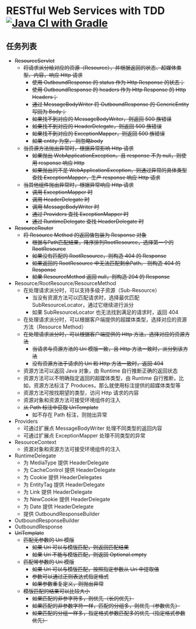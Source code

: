 # RESTful Web Services with TDD  [![Java CI with Gradle](https://github.com/maplestoryJin/TDDPractical/actions/workflows/gradle.yml/badge.svg)](https://github.com/maplestoryJin/TDDPractical/actions/workflows/gradle.yml)

## 任务列表
* ~~ResourceServlet~~
  * ~~将请求派分给对应的资源（Resource），并根据返回的状态、超媒体类型、内容，响应 Http 请求~~
    * ~~使用 OutboundResponse 的 status 作为 Http Response 的状态；~~
    * ~~使用 OutboundResponse 的 headers 作为 Http Response 的 Http Headers；~~
    * ~~通过 MessageBodyWriter 将 OutboundResponse 的 GenericEntity 写回为 Body；~~
    * ~~如果找不到对应的 MessageBodyWriter，则返回 500 族错误~~
    * ~~如果找不到对应的 HeaderDelegate，则返回 500 族错误~~
    * ~~如果找不到对应的 ExceptionMapper，则返回 500 族错误~~
    * ~~如果 entity 为空， 则忽略body~~
  * ~~当资源方法抛出异常时，根据异常影响 Http 请求~~
    * ~~如果抛出 WebApplicationException，且 response 不为 null，则使用 response 响应 Http~~
    * ~~如果抛出的不是 WebApplicationException，则通过异常的具体类型查找 ExceptionMapper，生产 response 响应 Http 请求~~
  * ~~当其他组件抛出异常时，根据异常响应 Http 请求~~
    * ~~调用 ExceptionMapper 时~~
    * ~~调用 HeaderDelegate 时~~
    * ~~调用 MessageBodyWriter 时~~
    * ~~通过 Providers 查找 ExceptionMapper 时~~
    * ~~通过 RuntimeDelegate 查找 HeaderDelegate 时~~
* ~~ResourceRouter~~
  * ~~将 Resource Method 的返回值包装为 Response 对象~~
    * ~~根据与Path匹配结果，降序排列RootResource，选择第一个的RootResource~~
    * ~~如果没有匹配的 RootResource，则构造 404 的 Response~~
    * ~~如果返回的 RootResource 中无法匹配剩余Path， 则构造 404 的 Response~~
    * ~~如果 ResourceMethod 返回 null，则构造 204 的 Response~~
* Resource/RootResource/ResourceMethod
  * 在处理请求派分时，可以支持多级子资源（Sub-Resource）
    * 当没有资源方法可以匹配请求时，选择最优匹配 SubResourceLocator，通过它继续进行派分
    * 如果 SubResourceLocator 也无法找到满足的请求时，返回 404
  * 在处理请求派分时，可以根据客户端提供的超媒体类型，选择对应的资源方法（Resource Method）
  * ~~在处理请求派分时，可以根据客户端提供的 Http 方法，选择对应的资源方法~~
    * ~~当请求与资源方法的 Uri 模版一致，且 Http 方法一致时，派分到该方法~~
    * ~~没有资源方法于请求的 Uri 和 Http 方法一致时，返回 404~~
  * 资源方法可以返回 Java 对象，由 Runtime 自行推断正确的返回状态
  * 资源方法可以不明确指定返回的超媒体类型，由 Runtime 自行推断，比如，资源方法标注了 Produces，那么就使用标注提供的超媒体类型等
  * 资源方法可按找期望的类型，访问 Http 请求的内容
  * 资源对象和资源方法可接受环境组件的注入
  * ~~从 Path 标注中获取 UriTemplate~~
    * 如不存在 Path 标注，则抛出异常
* Providers
  * 可通过扩展点 MessageBodyWriter 处理不同类型的返回内容
  * 可通过扩展点 ExceptionMapper 处理不同类型的异常
* ResourceContext
  * 资源对象和资源方法可接受环境组件的注入
* RuntimeDelegate
  * 为 MediaType 提供 HeaderDelegate
  * 为 CacheControl 提供 HeaderDelegate
  * 为 Cookie 提供 HeaderDelegates
  * 为 EntityTag 提供 HeaderDelegate
  * 为 Link 提供 HeaderDelegate
  * 为 NewCookie 提供 HeaderDelegate
  * 为 Date 提供 HeaderDelegate
  * 提供 OutboundResponseBuilder
* OutboundResponseBuilder
* OutboundResponse
* ~~UriTemplate~~
  * ~~匹配无参数的 Uri 模版~~
    * ~~如果 Uri 可以与模版匹配，则返回匹配结果~~
    * ~~如果 Uri 不能与模版匹配，则返回 Optional.empty~~
  * ~~匹配带参数的 Uri 模版~~
    * ~~如果 Uri 可以与模版匹配，按照指定参数从 Uri 中提取值~~
    * ~~参数可以通过正则表达式指定格式~~
    * ~~如果参数重复定义，则抛出异常~~
  * ~~模版匹配的结果可以比较大小~~
    * ~~如果匹配的非参字符多，则优先（长的优先）~~
    * ~~如果匹配的非参数字符一样，匹配的分组多，则优先（参数优先）~~
    * ~~如果匹配的分组一样多，指定格式参数匹配多的优先（指定格式参数优先）~~